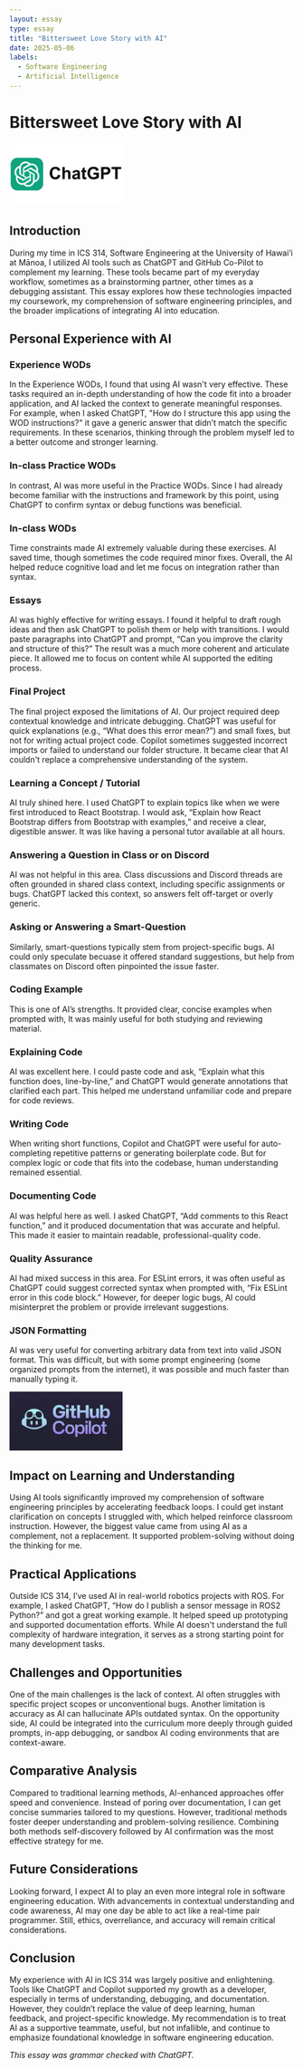 ```yaml
---
layout: essay
type: essay
title: "Bittersweet Love Story with AI"
date: 2025-05-06
labels:
  - Software Engineering
  - Artificial Intelligence
---
```


# Bittersweet Love Story with AI

<img src="../img/chatgpt-logo.png" alt="ChatGPT Logo" width="200"/>

## Introduction

During my time in ICS 314, Software Engineering at the University of Hawai‘i at Mānoa, I utilized AI tools such as ChatGPT and GitHub Co-Pilot to complement my learning. These tools became part of my everyday workflow, sometimes as a brainstorming partner, other times as a debugging assistant. This essay explores how these technologies impacted my coursework, my comprehension of software engineering principles, and the broader implications of integrating AI into education.

## Personal Experience with AI

### Experience WODs

In the Experience WODs, I found that using AI wasn't very effective. These tasks required an in-depth understanding of how the code fit into a broader application, and AI lacked the context to generate meaningful responses. For example, when I asked ChatGPT, "How do I structure this app using the WOD instructions?" it gave a generic answer that didn’t match the specific requirements. In these scenarios, thinking through the problem myself led to a better outcome and stronger learning.

### In-class Practice WODs

In contrast, AI was more useful in the Practice WODs. Since I had already become familiar with the instructions and framework by this point, using ChatGPT to confirm syntax or debug functions was beneficial.

### In-class WODs

Time constraints made AI extremely valuable during these exercises. AI saved time, though sometimes the code required minor fixes. Overall, the AI helped reduce cognitive load and let me focus on integration rather than syntax.

### Essays

AI was highly effective for writing essays. I found it helpful to draft rough ideas and then ask ChatGPT to polish them or help with transitions. I would paste paragraphs into ChatGPT and prompt, “Can you improve the clarity and structure of this?” The result was a much more coherent and articulate piece. It allowed me to focus on content while AI supported the editing process.

### Final Project

The final project exposed the limitations of AI. Our project required deep contextual knowledge and intricate debugging. ChatGPT was useful for quick explanations (e.g., “What does this error mean?”) and small fixes, but not for writing actual project code. Copilot sometimes suggested incorrect imports or failed to understand our folder structure. It became clear that AI couldn't replace a comprehensive understanding of the system.

### Learning a Concept / Tutorial

AI truly shined here. I used ChatGPT to explain topics like when we were first introduced to React Bootstrap. I would ask, “Explain how React Bootstrap differs from Bootstrap with examples,” and receive a clear, digestible answer. It was like having a personal tutor available at all hours.

### Answering a Question in Class or on Discord
AI was not helpful in this area. Class discussions and Discord threads are often grounded in shared class context, including specific assignments or bugs. ChatGPT lacked this context, so answers felt off-target or overly generic.

### Asking or Answering a Smart-Question
Similarly, smart-questions typically stem from project-specific bugs. AI could only speculate becuase it offered standard suggestions, but help from classmates on Discord often pinpointed the issue faster.

### Coding Example

This is one of AI’s strengths. It provided clear, concise examples when prompted with, It was mainly useful for both studying and reviewing material.

### Explaining Code

AI was excellent here. I could paste code and ask, “Explain what this function does, line-by-line,” and ChatGPT would generate annotations that clarified each part. This helped me understand unfamiliar code and prepare for code reviews.

### Writing Code

When writing short functions, Copilot and ChatGPT were useful for auto-completing repetitive patterns or generating boilerplate code. But for complex logic or code that fits into the codebase, human understanding remained essential.

### Documenting Code

AI was helpful here as well. I asked ChatGPT, “Add comments to this React function,” and it produced documentation that was accurate and helpful. This made it easier to maintain readable, professional-quality code.

### Quality Assurance

AI had mixed success in this area. For ESLint errors, it was often useful as ChatGPT could suggest corrected syntax when prompted with, “Fix ESLint error in this code block.” However, for deeper logic bugs, AI could misinterpret the problem or provide irrelevant suggestions.

### JSON Formatting

AI was very useful for converting arbitrary data from text into valid JSON format. This was difficult, but with some prompt engineering (some organized prompts from the internet), it was possible and much faster than manually typing it.

<img src="../img/github-copilot.png" alt="GitHub Co-Pilot Logo" width="200"/>

## Impact on Learning and Understanding

Using AI tools significantly improved my comprehension of software engineering principles by accelerating feedback loops. I could get instant clarification on concepts I struggled with, which helped reinforce classroom instruction. However, the biggest value came from using AI as a complement, not a replacement. It supported problem-solving without doing the thinking for me.

## Practical Applications

Outside ICS 314, I’ve used AI in real-world robotics projects with ROS. For example, I asked ChatGPT, “How do I publish a sensor message in ROS2 Python?” and got a great working example. It helped speed up prototyping and supported documentation efforts. While AI doesn't understand the full complexity of hardware integration, it serves as a strong starting point for many development tasks.

## Challenges and Opportunities

One of the main challenges is the lack of context. AI often struggles with specific project scopes or unconventional bugs. Another limitation is accuracy as AI can hallucinate APIs  outdated syntax. On the opportunity side, AI could be integrated into the curriculum more deeply through guided prompts, in-app debugging, or sandbox AI coding environments that are context-aware.

## Comparative Analysis

Compared to traditional learning methods, AI-enhanced approaches offer speed and convenience. Instead of poring over documentation, I can get concise summaries tailored to my questions. However, traditional methods foster deeper understanding and problem-solving resilience. Combining both methods self-discovery followed by AI confirmation was the most effective strategy for me.

## Future Considerations

Looking forward, I expect AI to play an even more integral role in software engineering education. With advancements in contextual understanding and code awareness, AI may one day be able to act like a real-time pair programmer. Still, ethics, overreliance, and accuracy will remain critical considerations.

## Conclusion

My experience with AI in ICS 314 was largely positive and enlightening. Tools like ChatGPT and Copilot supported my growth as a developer, especially in terms of understanding, debugging, and documentation. However, they couldn’t replace the value of deep learning, human feedback, and project-specific knowledge. My recommendation is to treat AI as a supportive teammate, useful, but not infallible, and continue to emphasize foundational knowledge in software engineering education.

*This essay was grammar checked with ChatGPT.*